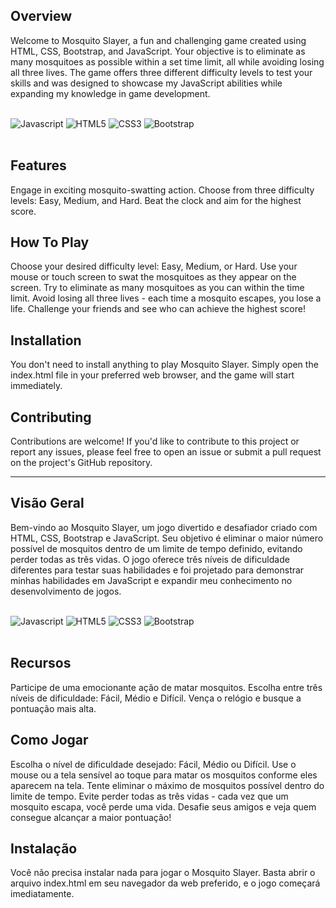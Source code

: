 ## Overview
Welcome to Mosquito Slayer, a fun and challenging game created using HTML, CSS, Bootstrap, and JavaScript. Your objective is to eliminate as many mosquitoes as possible within a set time limit, all while avoiding losing all three lives. The game offers three different difficulty levels to test your skills and was designed to showcase my JavaScript abilities while expanding my knowledge in game development.
<div style = "display: inline_block"></br>
    <img align_item ="center" alt = "Javascript" src = "https://img.shields.io/badge/JavaScript-F7DF1E?style=for-the-badge&logo=javascript&logoColor=black"/>
    <img align_item ="center" alt = "HTML5" src = "https://img.shields.io/badge/HTML5-E34F26?style=for-the-badge&logo=html5&logoColor=white"/>
    <img align_item ="center" alt = "CSS3" src = "https://img.shields.io/badge/CSS3-1572B6?style=for-the-badge&logo=css3&logoColor=white"/> 
    <img align_item = "center" alt = "Bootstrap" src = "https://img.shields.io/badge/Bootstrap-563D7C?style=for-the-badge&logo=bootstrap&logoColor=white"/>
</div></br>

## Features
Engage in exciting mosquito-swatting action.
Choose from three difficulty levels: Easy, Medium, and Hard.
Beat the clock and aim for the highest score.

## How To Play
Choose your desired difficulty level: Easy, Medium, or Hard.
Use your mouse or touch screen to swat the mosquitoes as they appear on the screen.
Try to eliminate as many mosquitoes as you can within the time limit.
Avoid losing all three lives - each time a mosquito escapes, you lose a life.
Challenge your friends and see who can achieve the highest score!

## Installation
You don't need to install anything to play Mosquito Slayer. Simply open the index.html file in your preferred web browser, and the game will start immediately.

## Contributing 
Contributions are welcome! If you'd like to contribute to this project or report any issues, please feel free to open an issue or submit a pull request on the project's GitHub repository.

------------------------------------------------------------------------------------------------------------------------------------------------------------------------------------------------------------------------------
## Visão Geral
Bem-vindo ao Mosquito Slayer, um jogo divertido e desafiador criado com HTML, CSS, Bootstrap e JavaScript. Seu objetivo é eliminar o maior número possível de mosquitos dentro de um limite de tempo definido, evitando perder todas as três vidas. O jogo oferece três níveis de dificuldade diferentes para testar suas habilidades e foi projetado para demonstrar minhas habilidades em JavaScript e expandir meu conhecimento no desenvolvimento de jogos.
<div style = "display: inline_block"></br>
    <img align_item ="center" alt = "Javascript" src = "https://img.shields.io/badge/JavaScript-F7DF1E?style=for-the-badge&logo=javascript&logoColor=black"/>
    <img align_item ="center" alt = "HTML5" src = "https://img.shields.io/badge/HTML5-E34F26?style=for-the-badge&logo=html5&logoColor=white"/>
    <img align_item ="center" alt = "CSS3" src = "https://img.shields.io/badge/CSS3-1572B6?style=for-the-badge&logo=css3&logoColor=white"/> 
    <img align_item = "center" alt = "Bootstrap" src = "https://img.shields.io/badge/Bootstrap-563D7C?style=for-the-badge&logo=bootstrap&logoColor=white"/>
</div></br>

## Recursos
Participe de uma emocionante ação de matar mosquitos.
Escolha entre três níveis de dificuldade: Fácil, Médio e Difícil.
Vença o relógio e busque a pontuação mais alta.

## Como Jogar
Escolha o nível de dificuldade desejado: Fácil, Médio ou Difícil.
Use o mouse ou a tela sensível ao toque para matar os mosquitos conforme eles aparecem na tela.
Tente eliminar o máximo de mosquitos possível dentro do limite de tempo.
Evite perder todas as três vidas - cada vez que um mosquito escapa, você perde uma vida.
Desafie seus amigos e veja quem consegue alcançar a maior pontuação!

## Instalação
Você não precisa instalar nada para jogar o Mosquito Slayer. Basta abrir o arquivo index.html em seu navegador da web preferido, e o jogo começará imediatamente.
